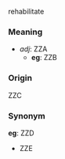 rehabilitate
### Meaning
+ _adj_: ZZA
    + __eg__: ZZB

### Origin

ZZC

### Synonym

__eg__: ZZD

+ ZZE


